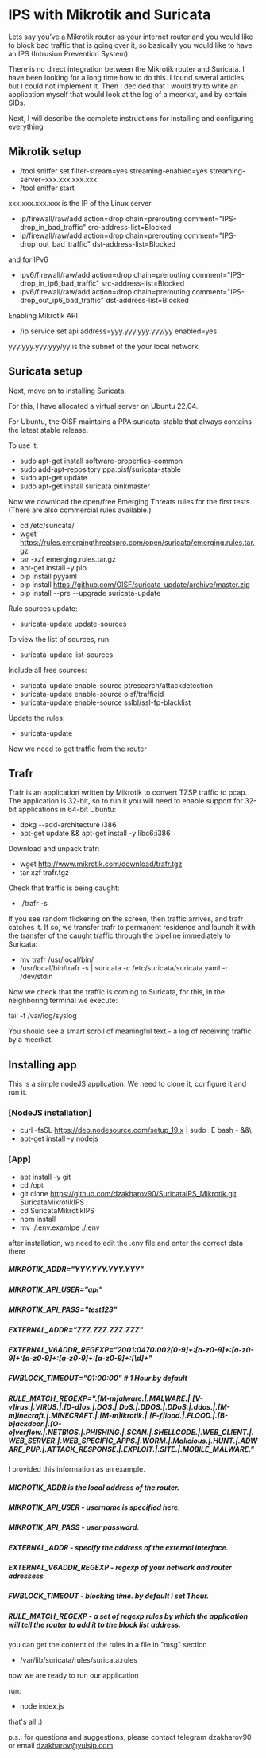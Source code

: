 # IPS with Mikrotik and Suricata

Lets say you’ve a Mikrotik router as your internet router and you would like to block bad traffic that is going over it, so basically you would like to have an IPS (Intrusion Prevention System)

There is no direct integration between the Mikrotik router and Suricata. I have been looking for a long time how to do this. I found several articles, but I could not implement it. Then I decided that I would try to write an application myself that would look at the log of a meerkat, and by certain SIDs.

Next, I will describe the complete instructions for installing and configuring everything

## Mikrotik setup

* /tool sniffer set filter-stream=yes streaming-enabled=yes streaming-server=xxx.xxx.xxx.xxx
* /tool sniffer start

xxx.xxx.xxx.xxx is the IP of the Linux server

* ip/firewall/raw/add action=drop chain=prerouting comment="IPS-drop_in_bad_traffic" src-address-list=Blocked
* ip/firewall/raw/add action=drop chain=prerouting comment="IPS-drop_out_bad_traffic" dst-address-list=Blocked

and for IPv6

* ipv6/firewall/raw/add action=drop chain=prerouting comment="IPS-drop_in_ip6_bad_traffic" src-address-list=Blocked
* ipv6/firewall/raw/add action=drop chain=prerouting comment="IPS-drop_out_ip6_bad_traffic" dst-address-list=Blocked

Enabling Mikrotik API

* /ip service set api address=yyy.yyy.yyy.yyy/yy enabled=yes

yyy.yyy.yyy.yyy/yy is the subnet of the your local network

## Suricata setup

Next, move on to installing Suricata.

For this, I have allocated a virtual server on Ubuntu 22.04.

For Ubuntu, the OISF maintains a PPA suricata-stable that always contains the latest stable release.

To use it:

* sudo apt-get install software-properties-common
* sudo add-apt-repository ppa:oisf/suricata-stable
* sudo apt-get update
* sudo apt-get install suricata oinkmaster

Now we download the open/free Emerging Threats rules for the first tests. (There are also commercial rules available.)

* cd /etc/suricata/
* wget https://rules.emergingthreatspro.com/open/suricata/emerging.rules.tar.gz
* tar -xzf emerging.rules.tar.gz
* apt-get install -y pip
* pip install pyyaml
* pip install https://github.com/OISF/suricata-update/archive/master.zip
* pip install --pre --upgrade suricata-update

Rule sources update:

* suricata-update update-sources

To view the list of sources, run:

* suricata-update list-sources

Include all free sources:

* suricata-update enable-source ptresearch/attackdetection
* suricata-update enable-source oisf/trafficid
* suricata-update enable-source sslbl/ssl-fp-blacklist

Update the rules:
* suricata-update

Now we need to get traffic from the router

## Trafr

Trafr is an application written by Mikrotik to convert TZSP traffic to pcap. The application is 32-bit, so to run it you will need to enable support for 32-bit applications in 64-bit Ubuntu:

* dpkg --add-architecture i386
* apt-get update && apt-get install -y libc6:i386

Download and unpack trafr:

* wget http://www.mikrotik.com/download/trafr.tgz
* tar xzf trafr.tgz

Check that traffic is being caught:

* ./trafr -s

If you see random flickering on the screen, then traffic arrives, and trafr catches it. If so, we transfer trafr to permanent residence and launch it with the transfer of the caught traffic through the pipeline immediately to Suricata:

* mv trafr /usr/local/bin/
* /usr/local/bin/trafr -s | suricata -c /etc/suricata/suricata.yaml -r /dev/stdin

Now we check that the traffic is coming to Suricata, for this, in the neighboring terminal we execute:

tail -f /var/log/syslog

You should see a smart scroll of meaningful text - a log of receiving traffic by a meerkat.

## Installing app

This is a simple nodeJS application. We need to clone it, configure it and run it.

### [NodeJS installation]

* curl -fsSL https://deb.nodesource.com/setup_19.x | sudo -E bash - &&\
* apt-get install -y nodejs

### [App]

* apt install -y git
* cd /opt
* git clone https://github.com/dzakharov90/SuricataIPS_Mikrotik.git SuricataMikrotikIPS
* cd SuricataMikrotikIPS
* npm install
* mv ./.env.examlpe ./.env

after installation, we need to edit the .env file and enter the correct data there

##### MIKROTIK_ADDR="YYY.YYY.YYY.YYY"
##### MIKROTIK_API_USER="api"
##### MIKROTIK_API_PASS="test123"
##### EXTERNAL_ADDR="ZZZ.ZZZ.ZZZ.ZZZ"
##### EXTERNAL_V6ADDR_REGEXP="2001\:0470\:002[0-9]+\:[a-z0-9]+\:[a-z0-9]+\:[a-z0-9]+\:[a-z0-9]+\:[a-z0-9]+\:[\d]+"
##### FWBLOCK_TIMEOUT="01:00:00" # 1 Hour by default
##### RULE_MATCH_REGEXP=".[M-m]alware.|.MALWARE.|.[V-v]irus.|.VIRUS.|.[D-d]os.|.DOS.|.DoS.|.DDOS.|.DDoS.|.ddos.|.[M-m]inecraft.|.MINECRAFT.|.[M-m]ikrotik.|.[F-f]lood.|.FLOOD.|.[B-b]ackdoor.|.[O-o]verflow.|.NETBIOS.|.PHISHING.|.SCAN.|.SHELLCODE.|.WEB_CLIENT.|.WEB_SERVER.|.WEB_SPECIFIC_APPS.|.WORM.|.Malicious.|.HUNT.|.ADWARE_PUP.|.ATTACK_RESPONSE.|.EXPLOIT.|.SITE.|.MOBILE_MALWARE."

I provided this information as an example.

##### MICROTIK_ADDR is the local address of the router.
##### MIKROTIK_API_USER - username is specified here.
##### MIKROTIK_API_PASS - user password.
##### EXTERNAL_ADDR - specify the address of the external interface.
##### EXTERNAL_V6ADDR_REGEXP - regexp of your network and router adressess 
##### FWBLOCK_TIMEOUT - blocking time. by default i set 1 hour.
##### RULE_MATCH_REGEXP - a set of regexp rules by which the application will tell the router to add it to the block list address.

you can get the content of the rules in a file in "msg" section
* /var/lib/suricata/rules/suricata.rules

now we are ready to run our application

run:

* node index.js

that's all :)

p.s.: for questions and suggestions, please contact telegram dzakharov90 or email dzakharov@yulsip.com
